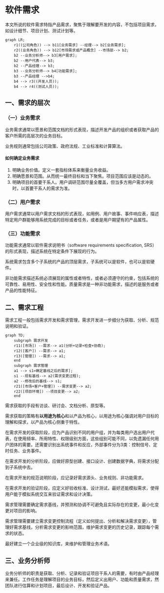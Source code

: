 



# 软件需求



本文所说的软件需求特指产品需求，聚焦于理解要开发的内容，不包括项目需求，如设计细节、项目计划、测试计划等。



```mermaid
graph LR;
	r1((公司角色)) --> b11[业务需求] --经理--> b2[业务需求];
	r2((业务角色)) --> b12[市场需求或产品概念] --市场部--> b2;
    b2 --业务分析师--> b3[用户需求];
    b2 --用户代表--> b3;
    b2 --产品经理--> b3;
    b3 --业务分析师--> b4[功能需求];
    b3 --产品经理 -->b4;
    b4 --> r3((开发人员));
    b4 --> r4((测试人员));
```



## 一、需求的层次

### （一）业务需求

业务需求通常以愿景和范围文档的形式表现，描述开发产品的组织或者获取产品的客户所需的高层次的业务目标。

业务规则通常包括公司政策、政府法规、工业标准和计算算法。



#### 如何确定业务需求

1. 明确业务价值。定义一套指标体系来衡量业务收益。
2. 明确愿景和范围。从而统一最终目标和当下聚焦。项目范围应该是动态的。
3. 明确项目的首要干系人。用户调研范围尽量全覆盖，但当多方用户需求冲突时，以首要干系人的需求为准。



### （二）用户需求

用户需求通常以用户需求文档的形式表现，如用例、用户故事、事件响应表，描述特定用户群能够用系统完成的目标或者任务，或者是用户期望有的产品属性。





### （三）功能需求

功能需求通常以软件需求说明书（software requirements specification, SRS）的形式表现，描述系统在特定条件下展现的行为。

系统需求包含多个子系统的产品的顶层需求，子系统可以是软件，也可以是软硬件。

非功能需求描述系统必须展现的属性或者特性，或者必须遵守的约束，包括系统的可靠性、易用性、安全性和性能。质量需求是一种非功能需求，描述的是服务或者产品的性能特征。



## 二、需求工程

需求工程一般包括需求开发和需求管理，需求开发进一步细分为获取、分析、规范说明和验证。



```mermaid
graph TD;
	subgraph 需求开发
	r11([市场]) --需求--> a1(分析+记录+检查+协商);
	r12([客户]) --需求--> a1;
	r13([管理]) --需求--> a1;
	end
	subgraph 需求管理
	a1 --> s1>确定基线之后的需求];
	s1 --现有基线--> a2(需求变更过程);
	a2 --修改后的基线--> s1;
	r21([市场+客户+管理]) --需求变更--> a2;
	r22([项目环境]) --项目变更--> a2;	
	end
```



需求获取的手段有访谈、研讨会、文档分析、原型等。

需求获取的策略有**以用途为核心**和以产品为核心，以用途为核心强调对用户目标的理解和探求，以产品为核心侧重于特性。



在需求开发的获取阶段，应为产品识别不同的用户组，并为每类用户选出用户代表，在使用频率、所用特性、权限级别方面，这些组别可能不同，以免遗漏任何用户团体的需要。还需要识别出系统事件和反应，外部事件分为3类：控制信号、定时任务、业务事件。

在需求开发的分析阶段，应做好原型创建、接口设计、创建数据字典，将需求分配到子系统中去。

在需求开发的规范说明阶段，应记录好需求源头、业务规则、非功能需求。

在需求开发的验证阶段，应定义好验收标准、设计测试，最好还能模拟需求，使得用户能于模拟系统交互来验证需求和设计决策。



需求管理需要确定需求基线，并预测和协调不可避免且实际存在的变更，最小化变更对项目的影响。

需求管理需要建立需求变更控制流程（定义如何提出、分析和解决需求变更），管理好需求基线，分析需求变更的影响范围，维护需求变更的历史记录，跟踪每个需求的状态。



最好建立一个企业级的知识库，来维护和管理业务术语。



## 三、业务分析师

业务分析师的职责是获取、分析、记录和验证项目干系人的需要，有时由产品经理来兼任。工作任务是理解项目的业务目标，然后定义出用户、功能和质量需求，然团队进行估算和计划项目，最后设计、开发和验证产品。